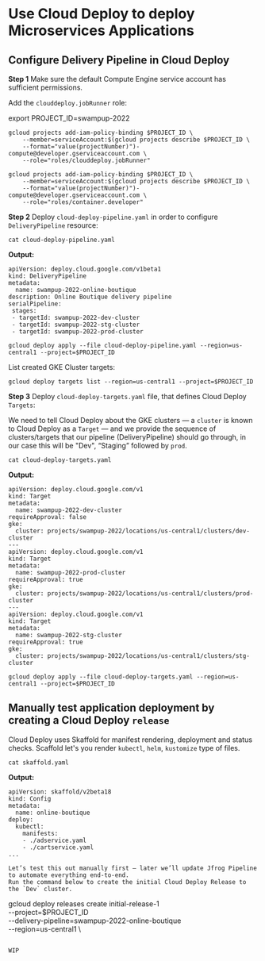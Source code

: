 
# Use Cloud Deploy to deploy Microservices Applications

## Configure Delivery Pipeline in Cloud Deploy

**Step 1** Make sure the default Compute Engine service account has sufficient permissions.

Add the `clouddeploy.jobRunner` role:

export PROJECT_ID=swampup-2022

```
gcloud projects add-iam-policy-binding $PROJECT_ID \
    --member=serviceAccount:$(gcloud projects describe $PROJECT_ID \
    --format="value(projectNumber)")-compute@developer.gserviceaccount.com \
    --role="roles/clouddeploy.jobRunner"
```

```
gcloud projects add-iam-policy-binding $PROJECT_ID \
    --member=serviceAccount:$(gcloud projects describe $PROJECT_ID \
    --format="value(projectNumber)")-compute@developer.gserviceaccount.com \
    --role="roles/container.developer"
```

**Step 2**  Deploy `cloud-deploy-pipeline.yaml` in order to configure `DeliveryPipeline` resource:

```
cat cloud-deploy-pipeline.yaml
```

**Output:**
```
apiVersion: deploy.cloud.google.com/v1beta1
kind: DeliveryPipeline
metadata:
  name: swampup-2022-online-boutique
description: Online Boutique delivery pipeline
serialPipeline:
 stages:
 - targetId: swampup-2022-dev-cluster
 - targetId: swampup-2022-stg-cluster
 - targetId: swampup-2022-prod-cluster 
```


```
gcloud deploy apply --file cloud-deploy-pipeline.yaml --region=us-central1 --project=$PROJECT_ID
```

List created GKE Cluster targets:

```
gcloud deploy targets list --region=us-central1 --project=$PROJECT_ID
```
**Step 3**  Deploy `cloud-deploy-targets.yaml` file, that defines Cloud Deploy `Targets`:

We need to tell Cloud Deploy about the GKE clusters — a `cluster` is known to Cloud Deploy as a `Target` — and we provide the sequence of clusters/targets that our pipeline (DeliveryPipeline) should go through, in our case this will be "Dev", “Staging” followed by `prod`.


```
cat cloud-deploy-targets.yaml
```
**Output:**
```
apiVersion: deploy.cloud.google.com/v1
kind: Target
metadata:
  name: swampup-2022-dev-cluster
requireApproval: false
gke:
  cluster: projects/swampup-2022/locations/us-central1/clusters/dev-cluster
---
apiVersion: deploy.cloud.google.com/v1
kind: Target
metadata:
  name: swampup-2022-prod-cluster
requireApproval: true
gke:
  cluster: projects/swampup-2022/locations/us-central1/clusters/prod-cluster
---
apiVersion: deploy.cloud.google.com/v1
kind: Target
metadata:
  name: swampup-2022-stg-cluster
requireApproval: true
gke:
  cluster: projects/swampup-2022/locations/us-central1/clusters/stg-cluster
```

```
gcloud deploy apply --file cloud-deploy-targets.yaml --region=us-central1 --project=$PROJECT_ID
```

## Manually test application deployment by creating a Cloud Deploy `release`

Cloud Deploy uses Skaffold for manifest rendering, deployment and status checks. Scaffold let's you render `kubectl`, `helm`, `kustomize` type of files.


```
cat skaffold.yaml
```
**Output:**
```
apiVersion: skaffold/v2beta18
kind: Config
metadata:
  name: online-boutique
deploy:
  kubectl:
    manifests:
    - ./adservice.yaml
    - ./cartservice.yaml
...

Let’s test this out manually first — later we’ll update Jfrog Pipeline to automate everything end-to-end. 
Run the command below to create the initial Cloud Deploy Release to the `Dev` cluster.

```
gcloud deploy releases create initial-release-1 \
    --project=$PROJECT_ID \
    --delivery-pipeline=swampup-2022-online-boutique \
    --region=us-central1 \
```

WIP